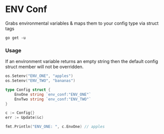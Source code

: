 # ENV Conf
Grabs environmental variables &amp; maps them to your config type via struct tags

```
go get -u 
```

### Usage
If an environment variable returns an empty string then the default config 
struct member will not be overridden.
```go
os.Setenv("ENV_ONE", "apples")
os.Setenv("ENV_TWO", "bananas")

type Config struct {
    EnvOne string `env_conf:"ENV_ONE"`
    EnvTwo string `env_conf:"ENV_TWO"`
}

c := Config{}
err := Update(&c)

fmt.Println("ENV_ONE: ", c.EnvOne) // apples
```
